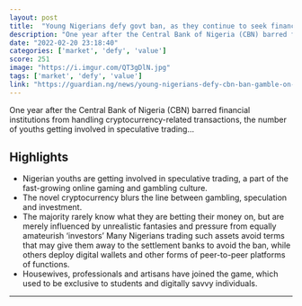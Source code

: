 ```yaml
---
layout: post
title:  "Young Nigerians defy govt ban, as they continue to seek financial freedom by investing in crypto assets"
description: "One year after the Central Bank of Nigeria (CBN) barred financial institutions from handling cryptocurrency-related transactions, the number of youths getting involved in speculative trading..."
date: "2022-02-20 23:18:40"
categories: ['market', 'defy', 'value']
score: 251
image: "https://i.imgur.com/QT3gDlN.jpg"
tags: ['market', 'defy', 'value']
link: "https://guardian.ng/news/young-nigerians-defy-cbn-ban-gamble-on-risky-crypto-assets/"
---
```


One year after the Central Bank of Nigeria (CBN) barred financial institutions from handling cryptocurrency-related transactions, the number of youths getting involved in speculative trading...

## Highlights

- Nigerian youths are getting involved in speculative trading, a part of the fast-growing online gaming and gambling culture.
- The novel cryptocurrency blurs the line between gambling, speculation and investment.
- The majority rarely know what they are betting their money on, but are merely influenced by unrealistic fantasies and pressure from equally amateurish ‘investors’ Many Nigerians trading such assets avoid terms that may give them away to the settlement banks to avoid the ban, while others deploy digital wallets and other forms of peer-to-peer platforms of functions.
- Housewives, professionals and artisans have joined the game, which used to be exclusive to students and digitally savvy individuals.

---
